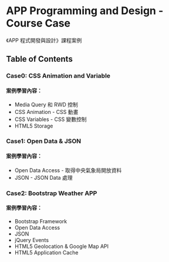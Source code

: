 ﻿# APP Programming and Design - Course Case
《APP 程式開發與設計》課程案例
## Table of Contents
### Case0: CSS Animation and Variable
#### 案例學習內容：
* Media Query 和 RWD 控制
* CSS Animation - CSS 動畫
* CSS Variables - CSS 變數控制
* HTML5 Storage

### Case1: Open Data & JSON
#### 案例學習內容：
* Open Data Access - 取得中央氣象局開放資料
* JSON - JSON Data 處理

### Case2: Bootstrap Weather APP
#### 案例學習內容：
* Bootstrap Framework
* Open Data Access
* JSON
* jQuery Events
* HTML5 Geolocation & Google Map API
* HTML5 Application Cache

